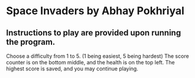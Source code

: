 # Space Invaders by Abhay Pokhriyal 

## Instructions to play are provided upon running the program.

Choose a difficulty from 1 to 5. (1 being easiest, 5 being hardest)
The score counter is on the bottom middle, and the health is on the top left.
The highest score is saved, and you may continue playing.